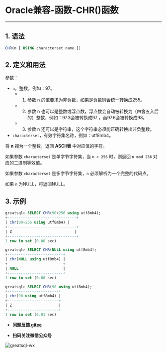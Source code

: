 # Oracle兼容-函数-CHR()函数
---


## 1. 语法

```sql
CHR(n [ USING characterset name ])
```

## 2. 定义和用法

参数：
- `n`，整数，例如：97。
  - 1. 参数 n 的值要求为非负数，如果是负数则会统一转换成255。
  - 2. 参数 n 也可以是整数或浮点数，浮点数会自动被转换为（四舍五入后的）整数，例如：97.3会被转换成97 ，而97.6会被转换成98。
  - 3. 参数 n 还可以是字符串，这个字符串必须能正确转换出非负整数。
- `characterset`，有效字符集名称，例如：utf8mb4。

将 **n** 视为一个整数，返回 **ASCII表** 中对应值的字符。

如果参数 `characterset` 是单字节字符集，当 `n > 256` 时，则返回 `n mod 256` 对应的二进制等效值。

如果参数 `characterset` 是多字节字符集，`n` 必须解析为一个完整的代码点。

如果 `n` 为NULL，将返回NULL。


## 3. 示例
```sql
greatsql> SELECT CHR(90+256 using utf8mb4);
+-------------------------------+
| chr(90+256 using utf8mb4) |
+-------------------------------+
| Z                            |
+-------------------------------+
1 row in set (0.00 sec)

greatsql> SELECT CHR(NULL using utf8mb4);
+-------------------------+
| chr(NULL using utf8mb4) |
+-------------------------+
| NULL                    |
+-------------------------+
1 row in set (0.00 sec)

greatsql> SELECT CHR(90 using utf8mb4);
+-----------------------+
| chr(90 using utf8mb4) |
+-----------------------+
| Z                     |
+-----------------------+
1 row in set (0.01 sec)

```





- **[问题反馈 gitee](https://gitee.com/GreatSQL/GreatSQL-Manual/issues)**

- **扫码关注微信公众号**

![greatsql-wx](../greatsql-wx.jpg)
